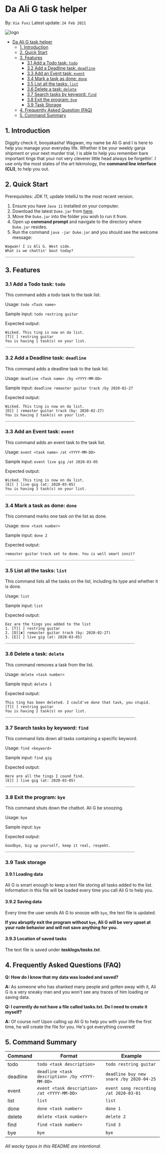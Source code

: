 # Da Ali G task helper
By: `Xia Fuxi` Latest update: `24 Feb 2021`

![logo](./ali-g.png)

- [Da Ali G task helper](#da-ali-g-task-helper)
  * [1. Introduction](#1-introduction)
  * [2. Quick Start](#2-quick-start)
  * [3. Features](#3-features)
    + [3.1 Add a Todo task: `todo`](#31-add-a-todo-task-todo)
    + [3.2 Add a Deadline task: `deadline`](#32-add-a-deadline-task-deadline)
    + [3.3 Add an Event task: `event`](#33-add-an-event-task-event)
    + [3.4 Mark a task as done: `done`](#34-mark-a-task-as-done-done)
    + [3.5 List all the tasks: `list`](#35-list-all-the-tasks-list)
    + [3.6 Delete a task: `delete`](#36-delete-a-task-delete)
    + [3.7 Search tasks by keyword: `find`](#37-search-tasks-by-keyword-find)
    + [3.8 Exit the program: `bye`](#38-exit-the-program-bye)
    + [3.9 Task Storage](#39-task-storage)
  * [4. Frequently Asked Question (FAQ)](#4-frequently-asked-questions-faq)
  * [5. Command Summary](#5-command-summary)

## 1. Introduction
Diggity check it, booyakasha! Wagwan, my name be Ali G and I is here to help you manage your everyday life.
Whether it be your weekly ganja shipment or your next murder trial, I is able to help
you remember bare important tings that your not very cleverer little head always be forgettin'. I use only
the most states of the art tekmology, the **command line interface (CLI)**, to help you out.
## 2. Quick Start
Prerequisites: JDK 11, update IntelliJ to the most recent version.
1. Ensure you have `Java 11` installed on your computer.
2. Download the latest `Duke.jar` from [here](https://github.com/fupernova/ip/releases).
3. Move the `Duke.jar` into the folder you wish to run it from.
4. Open up **command prompt** and navigate to the directory where `Duke.jar` resides.
5. Run the command `java -jar Duke.jar` and you should see the welcome message:
```
Wagwan! I is Ali G. West side.
What is we chattin' bout today?
___________________________________________________________
```

## 3. Features

### 3.1 Add a Todo task: `todo`
This command adds a todo task to the task list.

Usage: `todo <Task name>`

Sample input: `todo restring guitar`

Expected output:

```
Wicked. This ting is now on da list.
[T][ ] restring guitar 
You is having 1 task(s) on your list.
___________________________________________________________
```
### 3.2 Add a Deadline task: `deadline`
This command adds a deadline task to the task list.

Usage: `deadline <Task name> /by <YYYY-MM-DD>`

Sample input: `deadline remaster guitar track /by 2020-02-27`

Expected output:
```
Wicked. This ting is now on da list.
[D][ ] remaster guitar track (by: 2020-02-27)
You is having 2 task(s) on your list.
___________________________________________________________
```
### 3.3 Add an Event task: `event`
This command adds an event task to the task list.

Usage: `event <task name> /at <YYYY-MM-DD>`

Sample input: `event live gig /at 2020-03-05`

Expected output:
```
Wicked. This ting is now on da list.
[E][ ] live gig (at: 2020-03-05)
You is having 3 task(s) on your list.
___________________________________________________________
```

### 3.4 Mark a task as done: `done`
This command marks one task on the list as done.

Usage: `done <task number>`

Sample input: `done 2`

Expected output:
```
remaster guitar track set to done. You is well smart innit?
___________________________________________________________
```
### 3.5 List all the tasks: `list`
This command lists all the tasks on the list, including its type and whether it is done.

Usage: `list`

Sample input: `list`

Expected output:
```
Eez are the tings you added to the list
1. [T][ ] restring guitar 
2. [D][✘] remaster guitar track (by: 2020-02-27)
3. [E][ ] live gig (at: 2020-03-05)
___________________________________________________________
```
### 3.6 Delete a task: `delete`
This command removes a task from the list.

Usage: `delete <task number>`

Sample input: `delete 1`

Expected output:
```
This ting has been deleted. I could've done that task, you stupid.
[T][ ] restring guitar 
You is having 2 task(s) on your list.
___________________________________________________________
```
### 3.7 Search tasks by keyword: `find`
This command lists down all tasks containing a specific keyword.

Usage: `find <keyword>`

Sample input: `find gig`

Expected output:
```
Here are all the tings I cound find.
[E][ ] live gig (at: 2020-03-05)
___________________________________________________________
```
### 3.8 Exit the program: `bye`
This command shuts down the chatbot. Ali G be snoozing.

Usage: `bye`

Sample input: `bye`

Expected output:
```
Goodbye, big up yourself, keep it real, respekt.
___________________________________________________________
```
### 3.9 Task storage
#### 3.9.1 Loading data
Ali G is smart enough to keep a text file
storing all tasks added to the list. Information in this file will be loaded every
time you call Ali G to help you.

#### 3.9.2 Saving data
Every time the user sends Ali G to snooze with
`bye`, the text file is updated. 


**If you abruptly exit the program without `bye`, Ali G will 
be very upset at your rude behavior and will not save anything for you.**

#### 3.9.3 Location of saved tasks
The text file is saved under ***tasklogs/tasks.txt***.

## 4. Frequently Asked Questions (FAQ)
**Q: How do I know that my data was loaded and saved?**

**A:** As someone who has shanked many people and gotten away with it, Ali G
is a very sneaky man and you won't see any traces of him loading or saving data.

**Q: I currently do not have a file called tasks.txt. Do I need to create it myself?**

**A:** Of course not! Upon calling up Ali G to help you with your life the first time,
he will create the file for you. He's got everything covered!

## 5. Command Summary

Command     | Format                                   | Example
 ----------- | ---------------------------------------- | --------------------------------------
todo        | `todo <task description>`                  | `todo restring guitar`
deadline    | `deadline <task description> /by <YYYY-MM-DD>`   | `deadline buy new snare /by 2020-04-25`
event       | `event <task description> /at <YYYY-MM-DD>`      | `event song recording /at 2020-03-01`
list        | `list`                                     | `list`
done        | `done <task number>`                       | `done 1`
delete      | `delete <task number>`                     | `delete 2`
find        | `find <task number>`                       | `find 3`
bye         | `bye`                                      | `bye`


###### *All wacky typos in this README are intentional.*